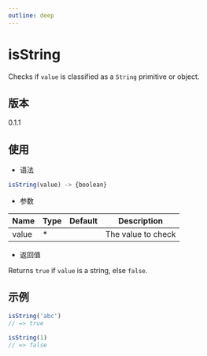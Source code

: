 ```yaml
---
outline: deep
---
```


# isString

Checks if `value` is classified as a `String` primitive or object.

## 版本

0.1.1

## 使用

- 语法

```js
isString(value) -> {boolean}
```

- 参数

| Name    | Type  | Default | Description               |
|---------|-------|---------|---------------------------|
| value   | *     |         | The value to check        |

- 返回值

Returns `true` if `value` is a string, else `false`.

## 示例

```js
isString('abc')
// => true

isString(1)
// => false
```

